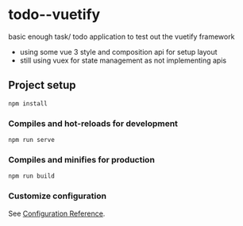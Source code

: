# todo--vuetify

basic enough task/ todo application to test out the vuetify framework

- using some vue 3 style and composition api for setup layout
- still using vuex for state management as not implementing apis

## Project setup

```
npm install
```

### Compiles and hot-reloads for development

```
npm run serve
```

### Compiles and minifies for production

```
npm run build
```

### Customize configuration

See [Configuration Reference](https://cli.vuejs.org/config/).
